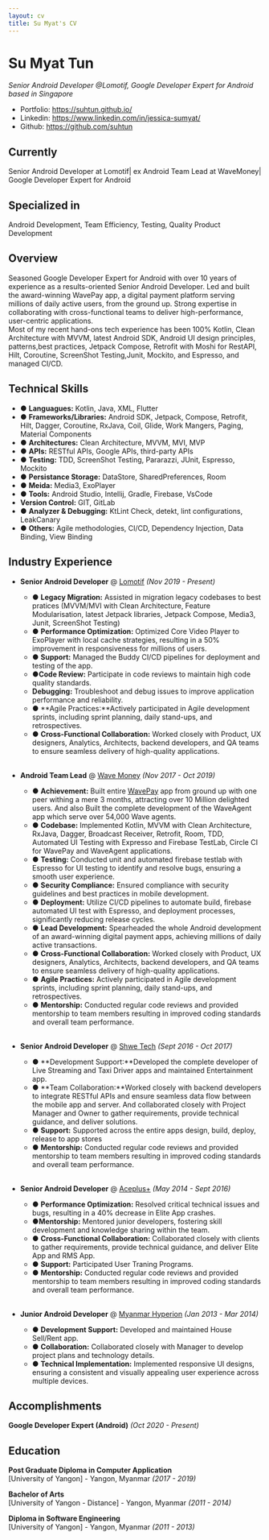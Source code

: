 ```yaml
---
layout: cv
title: Su Myat's CV
---
```


# Su Myat Tun
_Senior Android Developer @Lomotif, Google Developer Expert for Android based in Singapore_

* Portfolio: https://suhtun.github.io/
* Linkedin: https://www.linkedin.com/in/jessica-sumyat/
* Github: https://github.com/suhtun

## Currently 
Senior Android Developer at Lomotif| ex Android Team Lead at WaveMoney| Google Developer Expert for Android

## Specialized in
Android Development, Team Efficiency, Testing, Quality Product Development

## Overview
Seasoned Google Developer Expert for Android with over 10 years of experience as a results-oriented Senior Android Developer. Led and built the award-winning WavePay app, a digital payment platform serving millions of daily active users, from the ground up. Strong expertise in collaborating with cross-functional teams to deliver high-performance, user-centric applications.<br>
Most of my recent hand-ons tech experience has been 100% Kotlin, Clean Architecture with MVVM, latest Android SDK, Android UI design principles, patterns,best practices, Jetpack Compose, Retrofit with Moshi for RestAPI, Hilt, Coroutine, ScreenShot Testing,Junit, Mockito, and Espresso, and managed CI/CD.


## Technical Skills
* &#9679; **Languagues:** Kotlin, Java, XML, Flutter
* &#9679; **Frameworks/Libraries:** Android SDK, Jetpack, Compose, Retrofit, Hilt, Dagger, Coroutine, RxJava, Coil, Glide, Work Mangers, Paging, Material Components
* &#9679; **Architectures:** Clean Architecture, MVVM, MVI, MVP  
* &#9679; **APIs:** RESTful APIs, Google APIs, third-party APIs
* &#9679; **Testing:** TDD, ScreenShot Testing, Pararazzi, JUnit, Espresso, Mockito
* &#9679; **Persistance Storage:** DataStore, SharedPreferences, Room 
* &#9679; **Meida:** Media3, ExoPlayer 
* &#9679; **Tools:** Android Studio, Intellij, Gradle, Firebase, VsCode
* **Version Control:** GIT, GitLab
* &#9679; **Analyzer & Debugging:** KtLint Check, detekt, lint configurations, LeakCanary
* &#9679; **Others:** Agile methodologies, CI/CD, Dependency Injection, Data Binding, View Binding

## Industry Experience

* **Senior Android Developer** @ [Lomotif](https://lomotif.com/) _(Nov 2019 - Present)_ <br>
    * &#9679; **Legacy Migration:** Assisted in migration legacy codebases to best pratices (MVVM/MVI with Clean Architecture, Feature Modularisation, latest Jetpack libraries, Jetpack Compose, Media3, Junit, ScreenShot Testing)
    * &#9679; **Performance Optimization:** Optimized Core Video Player to ExoPlayer with local cache strategies, resulting in a 50% improvement in responsiveness for millions of users.
    * &#9679; **Support:** Managed the Buddy CI/CD pipelines for deployment and testing of the app. 
    * &#9679;**Code Review:** Participate in code reviews to maintain high code quality standards.
    * **Debugging:** Troubleshoot and debug issues to improve application performance and reliability.
    * &#9679; **Agile Practices:**Actively participated in Agile development sprints, including sprint planning, daily stand-ups, and retrospectives.
    * &#9679; **Cross-Functional Collaboration:** Worked closely with Product, UX designers, Analytics, Architects, backend developers, and QA teams to ensure seamless delivery of high-quality applications.
<br><br>

* **Android Team Lead** @ [Wave Money](https://www.linkedin.com/company/wavemoneymyanmar/?originalSubdomain=mm) _(Nov 2017 - Oct 2019)_ <br>
    * &#9679; **Achievement:** Built entire [WavePay](https://play.google.com/store/apps/details?id=mm.com.wavemoney.wavepay&hl=en&gl=US) app from ground up with one peer withing a mere 3 months, attracting over 10 Million delighted users. And also  Built the complete development of the WaveAgent app which serve over 54,000 Wave agents.
    * &#9679; **Codebase:** Implemented Kotlin, MVVM with Clean Architecture, RxJava, Dagger, Broadcast Receiver, Retrofit, Room, TDD, Automated UI Testing with Expresso and Firebase TestLab, Circle CI for WavePay and WaveAgent applications. 
    * &#9679; **Testing:** Conducted unit and automated firebase testlab with Espresso for UI testing to identify and resolve bugs, ensuring a smooth user experience.
     * &#9679; **Security Compliance:** Ensured compliance with security guidelines and best practices in mobile development.
    * &#9679; **Deployment:** Utilize CI/CD pipelines to automate build, firebase automated UI test with Espresso, and deployment processes, significantly reducing release cycles.
    * &#9679; **Lead Development:** Spearheaded the whole Android development of an award-winning digital payment apps, achieving millions of daily active transactions.
    * &#9679; **Cross-Functional Collaboration:** Worked closely with Product, UX designers, Analytics, Architects, backend developers, and QA teams to ensure seamless delivery of high-quality applications.
    * &#9679; **Agile Practices:** Actively participated in Agile development sprints, including sprint planning, daily stand-ups, and retrospectives.
    * &#9679; **Mentorship:** Conducted regular code reviews and provided mentorship to team members resulting in improved coding standards and overall team performance.
<br><br>
* **Senior Android Developer** @ [Shwe Tech]() _(Sept 2016 - Oct 2017)_ <br>
    * &#9679; **Development Support:**Developed the complete developer of Live Streaming and Taxi Driver apps and maintained Entertainment app.
    * &#9679; **Team Collaboration:**Worked closely with backend developers to integrate RESTful APIs and ensure seamless data flow between the mobile app and server. And collaborated closely with Project Manager and Owner to gather requirements, provide technical guidance, and deliver solutions.
    * &#9679; **Support:** Supported across the entire apps design, build, deploy, release to app stores 
    * &#9679; **Mentorship:** Conducted regular code reviews and provided mentorship to team members resulting in improved coding standards and overall team performance.
<br><br>
* **Senior Android Developer** @ [Aceplus+](https://aceplussolutions.com/about-us/) _(May 2014 - Sept 2016)_ <br>
    * &#9679; **Performance Optimization:** Resolved critical technical issues and bugs, resulting in a 40% decrease in Elite App crashes.
    * &#9679;**Mentorship:** Mentored junior developers, fostering skill development and knowledge sharing within the team.
    * &#9679; **Cross-Functional Collaboration:** Collaborated closely with clients to gather requirements, provide technical guidance, and deliver Elite App and RMS App.
    * &#9679; **Support:** Participated User Traning Programs. 
    * &#9679; **Mentorship:** Conducted regular code reviews and provided mentorship to team members resulting in improved coding standards and overall team performance.
    <br><br>
* **Junior Android Developer** @ [Myanmar Hyperion](https://www.ascribe.io/) _(Jan 2013 - Mar 2014)_ <br>
    * &#9679; **Development Support:** Developed and maintained House Sell/Rent app.
    * &#9679; **Collaboration:** Collaborated closely with Manager to develop project plans and technology details.
    * &#9679; **Technical Implementation:** Implemented responsive UI designs, ensuring a consistent and visually appealing user experience across multiple devices.


## Accomplishments

**Google Developer Expert (Android)** _(Oct 2020 - Present)_<br>

## Education

**Post Graduate Diploma in Computer Application**<br>
[University of Yangon] - Yangon, Myanmar _(2017 - 2019)_

**Bachelor of Arts**<br>
[University of Yangon - Distance] - Yangon, Myanmar _(2011 - 2014)_

**Diploma in Software Engineering**<br>
[University of Yangon] - Yangon, Myanmar _(2011 - 2013)_

<!-- ### Footer

Last updated: 10 Jul 2024 -->


